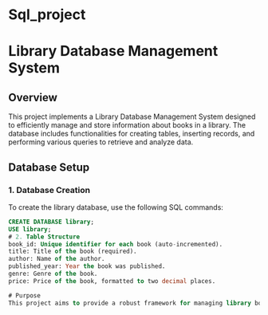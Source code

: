 # Sql_project

# Library Database Management System

## Overview

This project implements a Library Database Management System designed to efficiently manage and store information about books in a library. The database includes functionalities for creating tables, inserting records, and performing various queries to retrieve and analyze data.

## Database Setup

### 1. Database Creation

To create the library database, use the following SQL commands:

```sql
CREATE DATABASE library;
USE library;
# 2. Table Structure
book_id: Unique identifier for each book (auto-incremented).
title: Title of the book (required).
author: Name of the author.
published_year: Year the book was published.
genre: Genre of the book.
price: Price of the book, formatted to two decimal places.

# Purpose
This project aims to provide a robust framework for managing library book data, facilitating easy access to book information and insights through various SQL queries. The system can be expanded to include additional features such as user management, borrowing history, and more.
